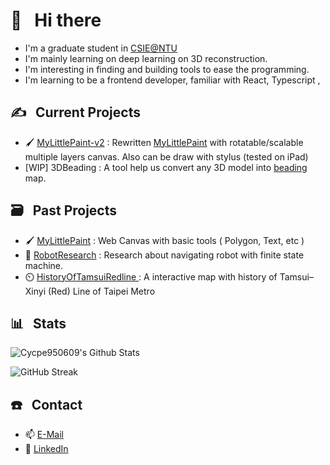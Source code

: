 # 👋 &nbsp; Hi there 

* I'm a graduate student in [CSIE@NTU](https://www.csie.ntu.edu.tw/intro/super_pages.php?ID=introen)
* I'm mainly learning on deep learning on 3D reconstruction.
* I'm interesting in finding and building tools to ease the programming.
* I'm learning to be a frontend developer, familiar with React, Typescript , 

## ✍️ &nbsp; Current Projects

* 🖌️ [MyLittlePaint-v2](https://github.com/cycpe950609/MyLittlePaint-v2/) : Rewritten [MyLittlePaint](https://github.com/cycpe950609/MyLittlePaint/) with rotatable/scalable multiple layers canvas. Also can be draw with stylus (tested on iPad)
* [WIP] 3DBeading : A tool help us convert any 3D model into [beading](https://commons.wikimedia.org/wiki/File:Perlentier.JPG#/media/File:Perlentier.JPG) map.

## 🗃️ &nbsp; Past Projects
* 🖌️ [MyLittlePaint](https://github.com/cycpe950609/MyLittlePaint/) : Web Canvas with basic tools ( Polygon, Text, etc )
* 🤖 [RobotResearch](https://github.com/cycpe950609/RobotResearch) : Research about navigating robot with finite state machine.
* ⏲️ [HistoryOfTamsuiRedline
](https://github.com/cycpe950609/HistoryOfTamsuiRedline) : A interactive map with history of Tamsui–Xinyi (Red) Line of Taipei Metro

## 📊 &nbsp; Stats
![Cycpe950609's Github Stats](https://github-readme-stats.vercel.app/api?username=cycpe950609&hide=contribs,prs&show_icons=true&bg_color=0d1116&title_color=ce09ec&text_color=a4aacb&icon_color=007ec6)

![GitHub Streak](https://github-readme-streak-stats.herokuapp.com/?user=cycpe950609&theme=dark&count_private=true&bg_color=0d1116&title_color=ce09ec&text_color=a4aacb&icon_color=007ec6)

## ☎️ &nbsp; Contact
- :mailbox: [E-Mail](mailto:cycpe950609@gmail.com)
-  📑 [LinkedIn](https://www.linkedin.com/in/ting-fang-tsai)

<!--
**cycpe950609/cycpe950609** is a ✨ _special_ ✨ repository because its `README.md` (this file) appears on your GitHub profile.

Here are some ideas to get you started:

- 🔭 I’m currently working on ...
- 🌱 I’m currently learning ...
- 👯 I’m looking to collaborate on ...
- 🤔 I’m looking for help with ...
- 💬 Ask me about ...
- 📫 How to reach me: ...
- 😄 Pronouns: ...
- ⚡ Fun fact: ...
-->
